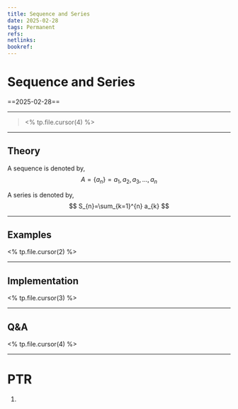 ```yaml
---
title: Sequence and Series
date: 2025-02-28
tags: Permanent
refs: 
netlinks:
bookref: 
---
```

# Sequence and Series
==2025-02-28==

---
> <% tp.file.cursor(4) %>
---
## Theory
A sequence is denoted by, 
$$
A=\{a_{n}\}={a_{1},a_{2},a_{3},\dots,a_{n}}
$$

A series is denoted by, 
$$
S_{n}=\sum_{k=1}^{n} a_{k}
$$


---
## Examples
<% tp.file.cursor(2) %>


---
## Implementation
<% tp.file.cursor(3) %>



---
## Q&A
<% tp.file.cursor(4) %>



---
# PTR

1. 